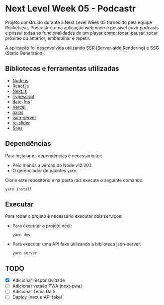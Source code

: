 # Next Level Week 05 - Podcastr

Projeto construído durante a Next Level Week 05 fornecido pela equipe Rocketseat. Podcastr é uma aplicação web onde é possível ouvir podcasts e possui todas as funcionalidades de um player como: tocar, pausar, tocar próximo ou anterior, embaralhar e repetir.

A aplicação foi desenvolvida utilizando SSR (Server-side Rendering) e SSG (Static Generation).

## Bibliotecas e ferramentas utilizadas

* [Node.js](https://nodejs.org/en/)
* [React.js](https://reactjs.org/)
* [Next.js](https://nextjs.org/)
* [Typescript](https://www.typescriptlang.org/)
* [date-fns](https://date-fns.org/)
* [Vercel](https://vercel.com/)
* [axios](https://github.com/axios/axios)
* [json-server](https://github.com/typicode/json-server)
* [rc-slider](https://www.npmjs.com/package/rc-slider)
* [Sass](https://sass-lang.com/)

## Dependências

Para instalar as dependências é necessário ter:

- Pelo menos a versão do Node v12.20.1.
- O gerenciador de pacotes `yarn`.

Clone este repositório e na pasta raiz execute o seguinte comando:

```
yarn install
```

## Executar

Para rodar o projeto é necessário executar dois serviços:

- Para executar o projeto next:
    ```
    yarn dev
    ```

- Para executar uma API fake utilizando a biblioteca json-server:
    ```
    yarn server
    ```

## TODO

- [x] Adicionar responsividade
- [ ] Adicionar versão PWA (next-pwa)
- [ ] Adicionar Tema Dark
- [ ] Deploy (next e API fake)

